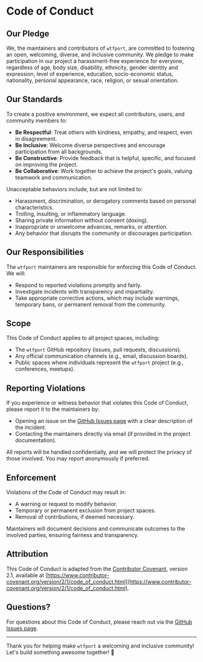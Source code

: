 # Code of Conduct

## Our Pledge

We, the maintainers and contributors of `wtfport`, are committed to fostering an open, welcoming, diverse, and inclusive community. We pledge to make participation in our project a harassment-free experience for everyone, regardless of age, body size, disability, ethnicity, gender identity and expression, level of experience, education, socio-economic status, nationality, personal appearance, race, religion, or sexual orientation.

## Our Standards

To create a positive environment, we expect all contributors, users, and community members to:

- **Be Respectful**: Treat others with kindness, empathy, and respect, even in disagreement.
- **Be Inclusive**: Welcome diverse perspectives and encourage participation from all backgrounds.
- **Be Constructive**: Provide feedback that is helpful, specific, and focused on improving the project.
- **Be Collaborative**: Work together to achieve the project's goals, valuing teamwork and communication.

Unacceptable behaviors include, but are not limited to:

- Harassment, discrimination, or derogatory comments based on personal characteristics.
- Trolling, insulting, or inflammatory language.
- Sharing private information without consent (doxing).
- Inappropriate or unwelcome advances, remarks, or attention.
- Any behavior that disrupts the community or discourages participation.

## Our Responsibilities

The `wtfport` maintainers are responsible for enforcing this Code of Conduct. We will:

- Respond to reported violations promptly and fairly.
- Investigate incidents with transparency and impartiality.
- Take appropriate corrective actions, which may include warnings, temporary bans, or permanent removal from the community.

## Scope

This Code of Conduct applies to all project spaces, including:

- The `wtfport` GitHub repository (issues, pull requests, discussions).
- Any official communication channels (e.g., email, discussion boards).
- Public spaces where individuals represent the `wtfport` project (e.g., conferences, meetups).

## Reporting Violations

If you experience or witness behavior that violates this Code of Conduct, please report it to the maintainers by:

- Opening an issue on the [GitHub Issues page](https://github.com/anilrajrimal1/wtfport/issues) with a clear description of the incident.
- Contacting the maintainers directly via email (if provided in the project documentation).

All reports will be handled confidentially, and we will protect the privacy of those involved. You may report anonymously if preferred.

## Enforcement

Violations of the Code of Conduct may result in:

- A warning or request to modify behavior.
- Temporary or permanent exclusion from project spaces.
- Removal of contributions, if deemed necessary.

Maintainers will document decisions and communicate outcomes to the involved parties, ensuring fairness and transparency.

## Attribution

This Code of Conduct is adapted from the [Contributor Covenant](https://www.contributor-covenant.org), version 2.1, available at [https://www.contributor-covenant.org/version/2/1/code_of_conduct.html](https://www.contributor-covenant.org/version/2/1/code_of_conduct.html).

## Questions?

For questions about this Code of Conduct, please reach out via the [GitHub Issues page](https://github.com/anilrajrimal1/wtfport/issues).

---

Thank you for helping make `wtfport` a welcoming and inclusive community! Let's build something awesome together! 🌟
```